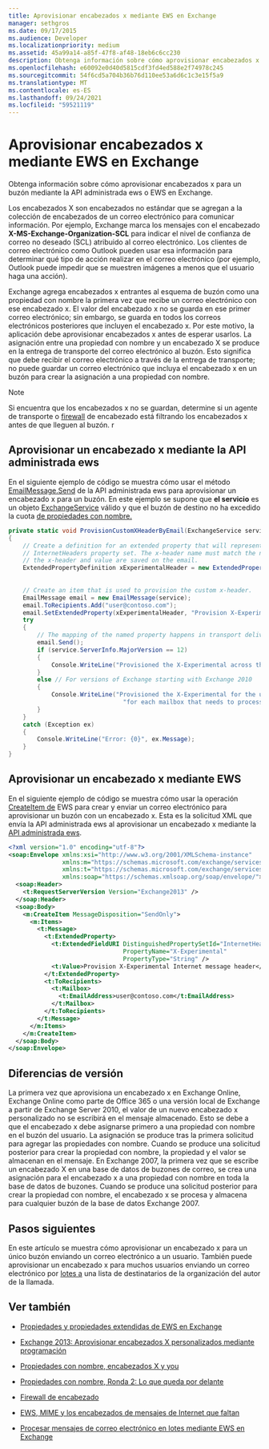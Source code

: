 ```yaml
---
title: Aprovisionar encabezados x mediante EWS en Exchange
manager: sethgros
ms.date: 09/17/2015
ms.audience: Developer
ms.localizationpriority: medium
ms.assetid: 45a99a14-a85f-47f8-af48-18eb6c6cc230
description: Obtenga información sobre cómo aprovisionar encabezados x para un buzón mediante la API administrada ews o EWS en Exchange.
ms.openlocfilehash: e60092e0d40d5815cdf3fd4ed588e2f74978c245
ms.sourcegitcommit: 54f6cd5a704b36b76d110ee53a6d6c1c3e15f5a9
ms.translationtype: MT
ms.contentlocale: es-ES
ms.lasthandoff: 09/24/2021
ms.locfileid: "59521119"
---
```

# <a name="provision-x-headers-by-using-ews-in-exchange"></a>Aprovisionar encabezados x mediante EWS en Exchange

Obtenga información sobre cómo aprovisionar encabezados x para un buzón mediante la API administrada ews o EWS en Exchange.
  
Los encabezados X son encabezados no estándar que se agregan a la colección de encabezados de un correo electrónico para comunicar información. Por ejemplo, Exchange marca los mensajes con el encabezado **X-MS-Exchange-Organization-SCL** para indicar el nivel de confianza de correo no deseado (SCL) atribuido al correo electrónico. Los clientes de correo electrónico como Outlook pueden usar esa información para determinar qué tipo de acción realizar en el correo electrónico (por ejemplo, Outlook puede impedir que se muestren imágenes a menos que el usuario haga una acción). 
  
Exchange agrega encabezados x entrantes al esquema de buzón como una propiedad con nombre la primera vez que recibe un correo electrónico con ese encabezado x. El valor del encabezado x no se guarda en ese primer correo electrónico; sin embargo, se guarda en todos los correos electrónicos posteriores que incluyen el encabezado x. Por este motivo, la aplicación debe aprovisionar encabezados x antes de esperar usarlos. La asignación entre una propiedad con nombre y un encabezado X se produce en la entrega de transporte del correo electrónico al buzón. Esto significa que debe recibir el correo electrónico a través de la entrega de transporte; no puede guardar un correo electrónico que incluya el encabezado x en un buzón para crear la asignación a una propiedad con nombre.
  
> [!NOTE]
> Si encuentra que los encabezados x no se [](https://code.msdn.microsoft.com/Exchange-2013-Build-an-32f62f5a) guardan, determine si un agente de transporte o [firewall](https://technet.microsoft.com/library/bb232136%28v=exchg.150%29.aspx) de encabezado está filtrando los encabezados x antes de que lleguen al buzón. r
  
## <a name="provision-an-x-header-by-using-the-ews-managed-api"></a>Aprovisionar un encabezado x mediante la API administrada ews
<a name="bk_example1"> </a>

En el siguiente ejemplo de código se muestra cómo usar el método [EmailMessage.Send](https://msdn.microsoft.com/library/office/microsoft.exchange.webservices.data.emailmessage.send%28v=exchg.80%29.aspx) de la API administrada ews para aprovisionar un encabezado x para un buzón. En este ejemplo se supone que **el servicio** es un objeto [ExchangeService](https://msdn.microsoft.com/library/microsoft.exchange.webservices.data.exchangeservice%28v=exchg.80%29.aspx) válido y que el buzón de destino no ha excedido la cuota [de propiedades con nombre.](https://technet.microsoft.com/library/bb851492%28v=EXCHG.80%29.aspx)
  
```cs
private static void ProvisionCustomXHeaderByEmail(ExchangeService service)
{
    // Create a definition for an extended property that will represent a custom x-header. X-headers must be created in the
    // InternetHeaders property set. The x-header name must match the name of the x-header sent in the subsequent emails so
    // the x-header and value are saved on the email.
    ExtendedPropertyDefinition xExperimentalHeader = new ExtendedPropertyDefinition(DefaultExtendedPropertySet.InternetHeaders,
                                                                                            "X-Experimental",
                                                                                            MapiPropertyType.String);
    // Create an item that is used to provision the custom x-header.
    EmailMessage email = new EmailMessage(service);
    email.ToRecipients.Add("user@contoso.com");
    email.SetExtendedProperty(xExperimentalHeader, "Provision X-Experimental Internet message header");
    try
    {
        // The mapping of the named property happens in transport delivery.
        email.Send();
        if (service.ServerInfo.MajorVersion == 12)
        {
            Console.WriteLine("Provisioned the X-Experimental across the mailbox database that hosts the user's mailbox.");
        }
        else // For versions of Exchange starting with Exchange 2010
        {
            Console.WriteLine("Provisioned the X-Experimental for the user's mailbox. You will need to run this " +
                                "for each mailbox that needs to process this x-header.");
        }
    }
    catch (Exception ex)
    {
        Console.WriteLine("Error: {0}", ex.Message);
    }
}
```

## <a name="provision-an-x-header-by-using-ews"></a>Aprovisionar un encabezado x mediante EWS
<a name="bk_example1"> </a>

En el siguiente ejemplo de código se muestra cómo usar la operación [CreateItem de](https://msdn.microsoft.com/library/78a52120-f1d0-4ed7-8748-436e554f75b6%28Office.15%29.aspx) EWS para crear y enviar un correo electrónico para aprovisionar un buzón con un encabezado x. Esta es la solicitud XML que envía la API administrada ews al aprovisionar un encabezado x mediante la [API administrada ews](#bk_example1).
  
```XML
<?xml version="1.0" encoding="utf-8"?>
<soap:Envelope xmlns:xsi="http://www.w3.org/2001/XMLSchema-instance"
               xmlns:m="https://schemas.microsoft.com/exchange/services/2006/messages"
               xmlns:t="https://schemas.microsoft.com/exchange/services/2006/types"
               xmlns:soap="https://schemas.xmlsoap.org/soap/envelope/">
  <soap:Header>
    <t:RequestServerVersion Version="Exchange2013" />
  </soap:Header>
  <soap:Body>
    <m:CreateItem MessageDisposition="SendOnly">
      <m:Items>
        <t:Message>
          <t:ExtendedProperty>
            <t:ExtendedFieldURI DistinguishedPropertySetId="InternetHeaders"
                                PropertyName="X-Experimental"
                                PropertyType="String" />
            <t:Value>Provision X-Experimental Internet message header</t:Value>
          </t:ExtendedProperty>
          <t:ToRecipients>
            <t:Mailbox>
              <t:EmailAddress>user@contoso.com</t:EmailAddress>
            </t:Mailbox>
          </t:ToRecipients>
        </t:Message>
      </m:Items>
    </m:CreateItem>
  </soap:Body>
</soap:Envelope>

```

## <a name="version-differences"></a>Diferencias de versión
<a name="bk_example1"> </a>

La primera vez que aprovisiona un encabezado x en Exchange Online, Exchange Online como parte de Office 365 o una versión local de Exchange a partir de Exchange Server 2010, el valor de un nuevo encabezado x personalizado no se escribirá en el mensaje almacenado. Esto se debe a que el encabezado x debe asignarse primero a una propiedad con nombre en el buzón del usuario. La asignación se produce tras la primera solicitud para agregar las propiedades con nombre. Cuando se produce una solicitud posterior para crear la propiedad con nombre, la propiedad y el valor se almacenan en el mensaje. En Exchange 2007, la primera vez que se escribe un encabezado X en una base de datos de buzones de correo, se crea una asignación para el encabezado x a una propiedad con nombre en toda la base de datos de buzones. Cuando se produce una solicitud posterior para crear la propiedad con nombre, el encabezado x se procesa y almacena para cualquier buzón de la base de datos Exchange 2007.
  
## <a name="next-steps"></a>Pasos siguientes
<a name="bk_example1"> </a>

En este artículo se muestra cómo aprovisionar un encabezado x para un único buzón enviando un correo electrónico a un usuario. También puede aprovisionar un encabezado x para muchos usuarios enviando un correo electrónico por [lotes a](how-to-process-email-messages-in-batches-by-using-ews-in-exchange.md) una lista de destinatarios de la organización del autor de la llamada. 
  
## <a name="see-also"></a>Ver también


- [Propiedades y propiedades extendidas de EWS en Exchange](properties-and-extended-properties-in-ews-in-exchange.md)
    
- [Exchange 2013: Aprovisionar encabezados X personalizados mediante programación](https://code.msdn.microsoft.com/exchange/Exchange-2013-Provision-d4ef5719)
    
- [Propiedades con nombre, encabezados X y you](https://blogs.technet.com/b/exchange/archive/2009/04/06/3407221.aspx)
    
- [Propiedades con nombre, Ronda 2: Lo que queda por delante](https://blogs.technet.com/b/exchange/archive/2009/06/12/3407672.aspx)
    
- [Firewall de encabezado](https://technet.microsoft.com/library/bb232136%28v=exchg.150%29.aspx)
    
- [EWS, MIME y los encabezados de mensajes de Internet que faltan](https://msdn.microsoft.com/library/office/hh545614%28v=exchg.140%29.aspx)
    
- [Procesar mensajes de correo electrónico en lotes mediante EWS en Exchange](how-to-process-email-messages-in-batches-by-using-ews-in-exchange.md)
    

